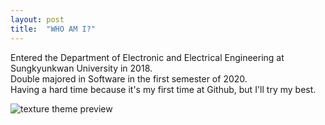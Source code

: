 ```yaml
---
layout: post
title:  "WHO AM I?"
---
```

Entered the Department of Electronic and Electrical Engineering at Sungkyunkwan University in 2018.
<br>
Double majored in Software in the first semester of 2020.
<br>
Having a hard time because it's my first time at Github, but I'll try my best.

![texture theme preview](https://cdn.pixabay.com/photo/2015/04/23/21/59/tree-736877_960_720.jpg)
